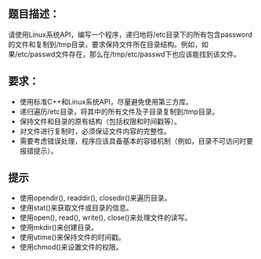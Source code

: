## 题目描述：

请使用Linux系统API，编写一个程序，递归地将/etc目录下的所有包含password的文件和复制到/tmp目录，要求保持文件所在目录结构。例如，如果/etc/passwd文件存在，那么在/tmp/etc/passwd下也应该能找到该文件。

## 要求：

- 使用标准C++和Linux系统API，尽量避免使用第三方库。
- 递归遍历/etc目录，将其中的所有文件及子目录复制到/tmp目录。
- 保持文件和目录的原有结构（包括权限和时间戳等）。
- 对文件进行复制时，必须保证文件内容的完整性。
- 需要考虑错误处理，程序应该具备基本的容错机制（例如，目录不可访问时要报错提示）。

## 提示

- 使用opendir(), readdir(), closedir()来遍历目录。
- 使用stat()来获取文件或目录的信息。
- 使用open(), read(), write(), close()来处理文件的读写。
- 使用mkdir()来创建目录。
- 使用utime()来保持文件的时间戳。
- 使用chmod()来设置文件的权限。
